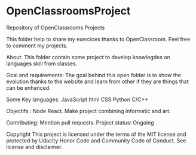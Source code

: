 # OpenClassroomsProject
Repository of OpenClassrooms Projects

This folder help to share my exercices thanks to OpenClassroom.
Feel free to comment my projects.



About:
This folder contain some project to develop knowlegdes on languages skill from classes.

Goal and requirements:
The goal behind this open folder is to show the evolution thanks to the website and learn from other if they are things that can be enhanced.

Some Key languages:
JavaScript
html
CSS
Python
C/C++

Objectifs :
Node React.
Make project combining informatic and art.

Contributing:
Mention pull requests. 
Project status:
Ongoing

Copyright
This project is licensed under the terms of the MIT license and protected by Udacity Honor Code and Community Code of Conduct. See license and disclaimer.
